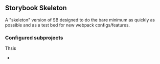 ## Storybook Skeleton

A "skeleton" version of SB designed to do the bare minimum as quickly as possible and as a test bed for new webpack configs/features.

### Configured subprojects

Thsis

-
